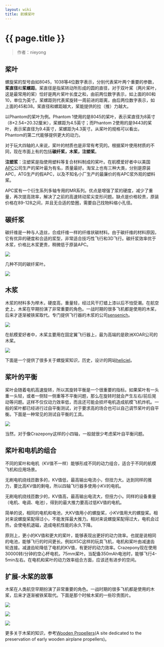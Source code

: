 ```yaml
---
layout: wiki
title: 航模桨叶
---
```


# {{ page.title }}

> 作者：nieyong

## 桨叶
螺旋桨的型号由如8045，1038等4位数字表示，分别代表桨叶两个重要的参数，**桨直径**和**桨螺距**。桨直径是指桨转动所形成的圆的直径，对于双叶桨（两片桨叶，这是最常用的桨）恰好是两片桨叶长度之和，由前两位数字表示，如上面的80和10，单位为英寸。桨螺距则代表桨旋转一周前进的距离，由后两位数字表示，如上面的45和38。桨直径和螺距越大，桨能提供的拉（推）力越大。

以Phantom的桨叶为例。Phantom 1使用的是8045的桨叶，表示桨直径为8英寸（8×2.54=20.32厘米），桨螺距为4.5英寸；而Phantom 2使用的是9443的桨叶，表示桨直径为9.4英寸，桨螺距为4.3英寸。从桨叶的规格可以看出，Phantom的第二代能够提供更大的动力。

对于玩大四轴的人来说，桨叶的材质也是非常有考究的。根据桨叶使用材质的不同，现在市面上有的包括**碳纤桨，木桨，注塑桨**。

**注塑浆**：注塑桨是指使用塑料等复合材料制成的桨叶。在航模爱好者中以美国[APC](http://www.apcprop.com/v/index.html)公司生产的桨叶最为有名，质量最好。淘宝上也有三种大类，分别是原装APC，ATG生产的假APC，以及不知名小厂生产的最廉价的有APC浆外观的塑料桨。

APC浆有一个衍生系列多轴专用的MR系列。优点是增强了浆的硬度，减少了重量，再次提高效率，解决了之前的高速转动浆尖变形问题。缺点是价格较贵，原装价格在89-128之间，并且无合适的垫圈，需要自己找物料缩小孔径。

## 碳纤浆
碳纤维是一种与人造丝，合成纤维一样的纤维状碳材料。由于碳纤维的材料原因，它有优异的硬度和合适的浆型，非常适合技巧性飞行和3D飞行。碳纤浆效率优于木浆，价格比木浆更贵，稍微低于原装APC。

![](/assets/img/carbon-prop-1.png)

几种不同的碳纤桨叶。

![](/assets/img/carbon-prop-2.png)

## 木浆
木浆的材料多为榉木，硬度高，重量轻，经过风干打蜡上漆以后不怕受潮。在航空史上，木桨在早期扮演了非常重要的角色。一战时期的很多飞机都是使用的木桨，后来才逐渐被铁桨取代。专门提供飞行器的木浆的公司[sensenich](http://www.sensenich.com/)。

![](/assets/img/sensenich.jpg)

在航模爱好者中，木桨主要用在固定翼飞行器上，最为高端的是欧洲XOAR公司的木桨。

![](/assets/img/xoar.jpg)


下面是一个提供了很多关于螺旋桨知识，历史，设计的网站[heliciel](http://www.heliciel.com/en/Index.htm)。

## 桨叶的平衡
桨叶会随着电机高速旋转，所以其旋转平衡是一个很重要的指标。如果桨叶有一头重一头轻，或者一侧轻一侧重等不平衡问题，那么在旋转时就会产生左右/前后晃动等问题。这样不仅仅动力效率低，而且还可能会损坏电机造成航模飞机炸机。一般的桨叶都已经进行过自平衡测试，对于要求高的场合也可以自己调节桨叶的自平衡。下面是一种常见的测试自平衡的工具。

![](/assets/img/propeller-balance-tester.jpg)

当然，对于像Crazepony这样的小四轴，一般就很少考虑桨叶自平衡问题。

## 桨叶和电机的组合
不同的桨叶和电机（KV值不一样）能够形成不同的动力组合，适合于不同的航模飞机和应用场景。

无刷电机绕线匝数多的，KV值低，最高输出电流小，但扭力大。达到同样的推力，要比高KV值的剩电，所以四轴飞行器多使用小KV的电机。

无刷电机绕线匝数少的，KV值高，最高输出电流大，但扭力小。同样的设备重量（电机、电调、电池），得到的最大推力要高过低KV值的电机。

简单的说，相同的电机和电池，大KV值用小的螺旋桨，小KV值用大的螺旋桨。相对来说螺旋桨配得过小，不能发挥最大推力。相对来说螺旋桨配得过大，电机会过热，会使电机退磁，造成电机性能的永久下降。

原则上，更小的KV值和更大的桨叶，能够表现出更好的动力效率。也就是说相同的电池，能够飞行的时间更长。例如X5C这样的玩具飞机，电机和桨叶由减速齿轮连接。减速齿轮降低了电机的KV值，有更好的动力效率。Crazepony现在使用30000转/分钟的空心杯电机，75mm桨叶。当配备350mAh电池时，能够飞行4-5min左右。在电机和桨叶的动力效率组合方面，应该还有进步的空间。

## 扩展-木桨的故事
木桨在人类航空早期扮演了非常重要的角色。一战时期的很多飞机都是使用的木桨，后来才逐渐被铁桨取代。下面是那个时候木桨的一些珍贵图片。

![](/assets/img/wood-propeller-1.jpg)

![](/assets/img/wood-propeller-2.jpg)

![](/assets/img/wood-propeller-3.jpg)

更多关于木桨的知识，参考[Wooden Propellers](http://woodenpropeller.com/)(A site dedicated to the preservation of early wooden airplane propellers)。

